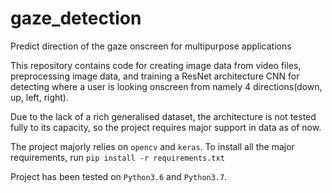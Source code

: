 # gaze_detection
Predict direction of the gaze onscreen for multipurpose applications

This repository contains code for creating image data from video files, preprocessing image data, and training a ResNet architecture CNN for detecting where a user is looking onscreen from namely 4 directions(down, up, left, right).

Due to the lack of a rich generalised dataset, the architecture is not tested fully to its capacity, so the project requires major support in data as of now.

The project majorly relies on ```opencv``` and ```keras```. To install all the major requirements, run 
```pip install -r requirements.txt```

Project has been tested on ```Python3.6``` and ```Python3.7```.


